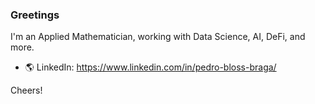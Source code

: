 ### Greetings
<!-- [![Anurag's GitHub stats](https://github-readme-stats.vercel.app/api?username=pedroblossbraga)](https://github.com/anuraghazra/github-readme-stats) -->

<!-- ![Top Langs](https://github-readme-stats.vercel.app/api/top-langs/?username=pedroblossbraga&theme=tokyonight) -->

I'm an Applied Mathematician, working with Data Science, AI, DeFi, and more.
<!-- Usually I work with Python and R. -->
<!-- - 🔭 I’m currently working with Data Science and Machine Learning, with mostly Python and R. -->
<!-- - 🌱 I’m currently learning functional programming, Rust and Clojure, in the spare time. -->
<!-- - ☕ I’m looking to collaborate on Mathematics, Machine Learning and Programming in general. -->
<!-- - 🔎 Check out my personal website: https://pedroblossbraga.github.io/ -->
- 🌎 LinkedIn: https://www.linkedin.com/in/pedro-bloss-braga/

Cheers!

